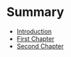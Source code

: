 # Summary

* [Introduction](README.md)
* [First Chapter](chapter1.md)
* [Second Chapter](second_chapter.md)

